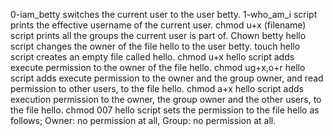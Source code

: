 0-iam_betty switches the current user to the user betty.
1-who_am_i script prints the effective username of the current user.
chmod u+x (filename) script prints all the groups the current user is part of.
Chown betty hello script changes the owner of the file hello to the user betty.
touch hello script creates an empty file called hello.
chmod u+x hello script adds execute permission to the owner of the file hello.
chmod ug+x,o+r hello script adds execute permission to the owner and the group owner, and read permission to other users, to the file hello.
chmod a+x hello script adds execution permission to the owner, the group owner and the other users, to the file hello.
chmod 007 hello script sets the permission to the file hello as follows; Owner: no permission at all, Group: no permission at all. 
